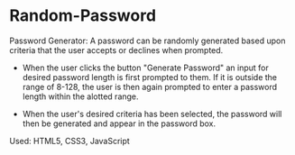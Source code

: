 # Random-Password

Password Generator: 
A password can be randomly generated based upon criteria that the user accepts or declines when prompted.

- When the user clicks the button "Generate Password" an input for desired password length is first prompted to them. If it is outside the range of 8-128, the user is then again prompted to enter a password length within the alotted range.

- When the user's desired criteria has been selected, the password will then be generated and appear in the password box.

Used: HTML5, CSS3, JavaScript
